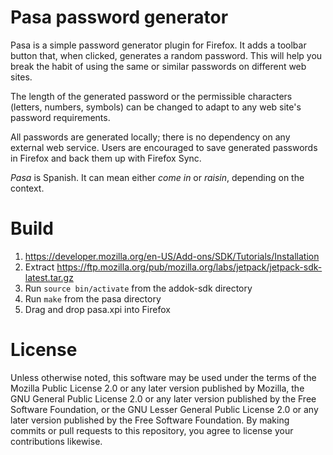 Pasa password generator
=======================

Pasa is a simple password generator plugin for Firefox. It adds a toolbar button
that, when clicked, generates a random password. This will help you break the
habit of using the same or similar passwords on different web sites.

The length of the generated password or the permissible characters (letters,
numbers, symbols) can be changed to adapt to any web site's password
requirements.

All passwords are generated locally; there is no dependency on any external web
service. Users are encouraged to save generated passwords in Firefox and back
them up with Firefox Sync.

_Pasa_ is Spanish. It can mean either _come in_ or _raisin_, depending on the
context.

Build
=====
1. https://developer.mozilla.org/en-US/Add-ons/SDK/Tutorials/Installation
2. Extract https://ftp.mozilla.org/pub/mozilla.org/labs/jetpack/jetpack-sdk-latest.tar.gz
3. Run `source bin/activate` from the addok-sdk directory
4. Run `make` from the pasa directory
5. Drag and drop pasa.xpi into Firefox

License
=======
Unless otherwise noted, this software may be used under the terms of the Mozilla
Public License 2.0 or any later version published by Mozilla, the GNU General
Public License 2.0 or any later version published by the Free Software
Foundation, or the GNU Lesser General Public License 2.0 or any later version
published by the Free Software Foundation. By making commits or pull requests to
this repository, you agree to license your contributions likewise.
